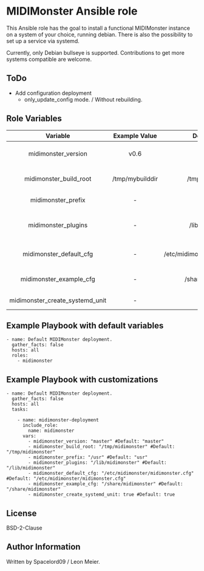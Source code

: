 MIDIMonster Ansible role
========================

This Ansible role has the goal to install a functional MIDIMonster instance on a system of your choice, running debian.
There is also the possibility to set up a service via systemd.

Currently, only Debian bullseye is supported.
Contributions to get more systems compatible are welcome.

ToDo
----
- Add configuration deployment
  - only_update_config mode. / Without rebuilding.


Role Variables
--------------

|             Variable            |  Example Value  |           Default Value          |                Description               |
|:-------------------------------:|:---------------:|:--------------------------------:|:----------------------------------------:|
|       midimonster_version       |       v0.6      |              master              |         The MIDIMonster version.         |
|      midimonster_build_root     | /tmp/mybuilddir |         /tmp/midimonster         |     Temporary directory for building.    |
|        midimonster_prefix       |        -        |               /usr               |       Install prefix for binaries.       |
|       midimonster_plugins       |        -        |         /lib/midimonster         | Install path for backend shared objects. |
|     midimonster_default_cfg     |        -        | /etc/midimonster/midimonster.cfg |        Default configuration file.       |
|     midimonster_example_cfg     |        -        |        /share/midimonster        | Install path for example configurations. |
| midimonster_create_systemd_unit |        -        |               true               |           Create systemd unit.           |

Example Playbook with default variables
---------------------------------------

    - name: Default MIDIMonster deployment.
      gather_facts: false
      hosts: all
      roles:
        - midimonster

Example Playbook with customizations
------------------------------------

    - name: Default MIDIMonster deployment.
      gather_facts: false
      hosts: all
      tasks:
    
        - name: midimonster-deployment
          include_role:
            name: midimonster
          vars:
            - midimonster_version: "master" #Default: "master"
            - midimonster_build_root: "/tmp/midimonster" #Default: "/tmp/midimonster"
            - midimonster_prefix: "/usr" #Default: "usr"
            - midimonster_plugins: "/lib/midimonster" #Default: "/lib/midimonster"
            - midimonster_default_cfg: "/etc/midimonster/midimonster.cfg" #Default: "/etc/midimonster/midimonster.cfg"
            - midimonster_example_cfg: "/share/midimonster" #Default: "/share/midimonster"
            - midimonster_create_systemd_unit: true #Default: true

License
-------

BSD-2-Clause

Author Information
------------------

Written by Spacelord09 / Leon Meier.
